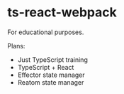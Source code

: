 # ts-react-webpack

For educational purposes.

Plans: 
- Just TypeScript training
- TypeScript + React
- Effector state manager
- Reatom state manager